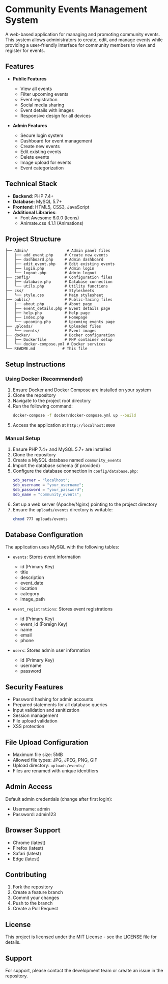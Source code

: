 # Community Events Management System

A web-based application for managing and promoting community events. This system allows administrators to create, edit, and manage events while providing a user-friendly interface for community members to view and register for events.

## Features

- **Public Features**
  - View all events
  - Filter upcoming events
  - Event registration
  - Social media sharing
  - Event details with images
  - Responsive design for all devices

- **Admin Features**
  - Secure login system
  - Dashboard for event management
  - Create new events
  - Edit existing events
  - Delete events
  - Image upload for events
  - Event categorization

## Technical Stack

- **Backend**: PHP 7.4+
- **Database**: MySQL 5.7+
- **Frontend**: HTML5, CSS3, JavaScript
- **Additional Libraries**:
  - Font Awesome 6.0.0 (Icons)
  - Animate.css 4.1.1 (Animations)

## Project Structure

```
├── Admin/                 # Admin panel files
│   ├── add_event.php     # Create new events
│   ├── dashboard.php     # Admin dashboard
│   ├── edit_event.php    # Edit existing events
│   ├── login.php         # Admin login
│   └── logout.php        # Admin logout
├── config/               # Configuration files
│   ├── database.php      # Database connection
│   └── utils.php         # Utility functions
├── css/                  # Stylesheets
│   └── style.css         # Main stylesheet
├── public/               # Public-facing files
│   ├── about.php         # About page
│   ├── event_details.php # Event details page
│   ├── help.php          # Help page
│   ├── index.php         # Homepage
│   └── upcoming.php      # Upcoming events page
├── uploads/              # Uploaded files
│   └── events/           # Event images
├── docker/               # Docker configuration
│   ├── Dockerfile        # PHP container setup
│   └── docker-compose.yml # Docker services
└── README.md            # This file
```

## Setup Instructions

### Using Docker (Recommended)

1. Ensure Docker and Docker Compose are installed on your system
2. Clone the repository
3. Navigate to the project root directory
4. Run the following command:
   ```bash
   docker-compose -f docker/docker-compose.yml up --build
   ```
5. Access the application at `http://localhost:8000`

### Manual Setup

1. Ensure PHP 7.4+ and MySQL 5.7+ are installed
2. Clone the repository
3. Create a MySQL database named `community_events`
4. Import the database schema (if provided)
5. Configure the database connection in `config/database.php`:
   ```php
   $db_server = "localhost";
   $db_username = "your_username";
   $db_password = "your_password";
   $db_name = "community_events";
   ```
6. Set up a web server (Apache/Nginx) pointing to the project directory
7. Ensure the `uploads/events` directory is writable:
   ```bash
   chmod 777 uploads/events
   ```

## Database Configuration

The application uses MySQL with the following tables:

- `events`: Stores event information
  - id (Primary Key)
  - title
  - description
  - event_date
  - location
  - category
  - image_path

- `event_registrations`: Stores event registrations
  - id (Primary Key)
  - event_id (Foreign Key)
  - name
  - email
  - phone

- `users`: Stores admin user information
  - id (Primary Key)
  - username
  - password

## Security Features

- Password hashing for admin accounts
- Prepared statements for all database queries
- Input validation and sanitization
- Session management
- File upload validation
- XSS protection

## File Upload Configuration

- Maximum file size: 5MB
- Allowed file types: JPG, JPEG, PNG, GIF
- Upload directory: `uploads/events/`
- Files are renamed with unique identifiers

## Admin Access

Default admin credentials (change after first login):
- Username: admin
- Password: admin123

## Browser Support

- Chrome (latest)
- Firefox (latest)
- Safari (latest)
- Edge (latest)

## Contributing

1. Fork the repository
2. Create a feature branch
3. Commit your changes
4. Push to the branch
5. Create a Pull Request

## License

This project is licensed under the MIT License - see the LICENSE file for details.

## Support

For support, please contact the development team or create an issue in the repository. 